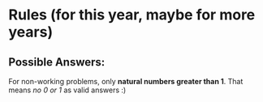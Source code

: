 # Rules (for this year, maybe for more years)
## Possible Answers:
For non-working problems, only **natural numbers greater than 1**.
That means *no 0 or 1* as valid answers :)
